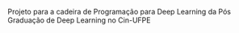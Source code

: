 Projeto para a cadeira de Programação para Deep Learning da Pós Graduação de Deep Learning no Cin-UFPE
